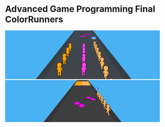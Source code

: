 # Advanced Game Programming Final ColorRunners

<img src="https://raw.githubusercontent.com/Serdar-Erdem/Advanced_Game_Prog_Final-ColorRunners/main/Image2.png" width="auto">

<img src="https://raw.githubusercontent.com/Serdar-Erdem/Advanced_Game_Prog_Final-ColorRunners/main/Image1.png" width="auto">
